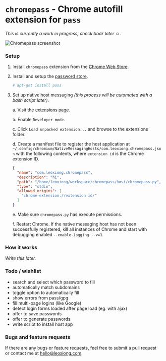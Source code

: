 # `chromepass` - Chrome autofill extension for `pass`

_This is currently a work in progress, check back later ☺._

![Chromepass screenshot](https://github.com/leoxiong/chromepass/blob/master/screenshot.png?raw=true)

### Setup

1. Install `chromepass` extension from the [Chrome Web Store](#todo).

2. Install and setup the [password store](https://www.passwordstore.org/).

    ```bash
    # apt-get install pass
    ```

3. Set up native host messaging _(this process will be automated with a bash script later)_.

    a. Visit the [extensions](chrome://extensions) page.

    b. Enable `Developer mode`.

    c. Click `Load unpacked extension...` and browse to the extensions folder.

    d. Create a manifest file to register the host application at `~/.config/chromium/NativeMessagingHosts/com.leoxiong.chromepass.json` with the following contents, where `extension id` is the Chrome extension ID.

    ```json
    {
      "name": "com.leoxiong.chromepass",
      "description": "hi",
      "path": "/home/leoxiong/workspace/chromepass/host/chromepass.py",
      "type": "stdio",
      "allowed_origins": [
        "chrome-extension://extension id/"
      ]
    }
    ```

    e. Make sure `chromepass.py` has execute permissions.

    f. Restart Chrome. If the native messaging host has not been successfully registered, kill all instances of Chrome and start with debugging enabled `--enable-logging --v=1`.

### How it works

_Write this later._

### Todo / wishlist

- search and select which password to fill
- automatically match subdomains
- toggle option to automatically fill
- show errors from pass/gpg
- fill multi-page logins (like Google)
- detect login forms loaded after page load (eg. with ajax)
- offer to save passwords
- offer to generate passwords
- write script to install host app

### Bugs and feature requests

If there are any bugs or feature requests, feel free to submit a pull request or contact me at [hello@leoxiong.com](mailto:hello@leoxiong.com).